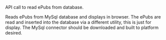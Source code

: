 API call to read ePubs from database.

Reads ePubs from MySql database and displays in browser. The ePubs are read and inserted 
into the database via a different utility, this is just for display. The MySql connector
should be downloaded and built to platform desired.
